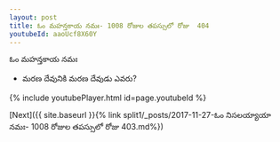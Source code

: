 ```yaml
---
layout: post
title: ఓం మహన్తకాయ నమః- 1008 రోజుల తపస్సులో రోజు  404
youtubeId: aaoUcf8X60Y
---
```

 
 
 ఓం మహన్తకాయ నమః  
 
 -  మరణ దేవునికి మరణ దేవుడు ఎవరు? 
 
  
 
  
 
 
 
 
 
 


{% include youtubePlayer.html id=page.youtubeId %}
 
[Next]({{ site.baseurl }}{% link  split1/_posts/2017-11-27-ఓం నిసలయ్యాయా నమః- 1008 రోజుల తపస్సులో రోజు  403.md%})
 
